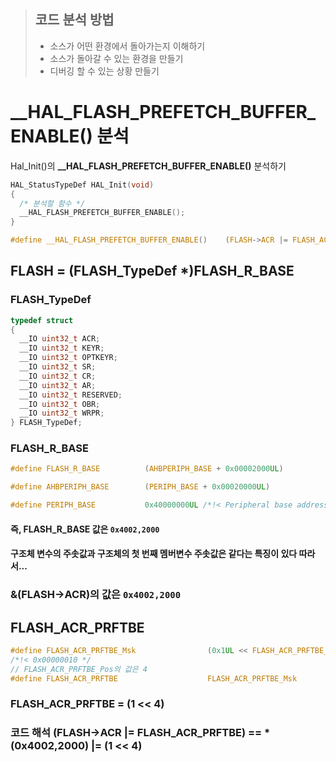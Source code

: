 > ## 코드 분석 방법
>- 소스가 어떤 환경에서 돌아가는지 이해하기
>- 소스가 돌아갈 수 있는 환경을 만들기
>- 디버깅 할 수 있는 상황 만들기

# __HAL_FLASH_PREFETCH_BUFFER_ENABLE() 분석
Hal_Init()의 **__HAL_FLASH_PREFETCH_BUFFER_ENABLE()** 분석하기
```c
HAL_StatusTypeDef HAL_Init(void)
{
  /* 분석할 함수 */
  __HAL_FLASH_PREFETCH_BUFFER_ENABLE();
}
```

```c
#define __HAL_FLASH_PREFETCH_BUFFER_ENABLE()    (FLASH->ACR |= FLASH_ACR_PRFTBE)
```

## FLASH = (FLASH_TypeDef *)FLASH_R_BASE

### FLASH_TypeDef
```c
typedef struct
{
  __IO uint32_t ACR;
  __IO uint32_t KEYR;
  __IO uint32_t OPTKEYR;
  __IO uint32_t SR;
  __IO uint32_t CR;
  __IO uint32_t AR;
  __IO uint32_t RESERVED;
  __IO uint32_t OBR;
  __IO uint32_t WRPR;
} FLASH_TypeDef;
```
### FLASH_R_BASE
```c
#define FLASH_R_BASE          (AHBPERIPH_BASE + 0x00002000UL)
```
```c
#define AHBPERIPH_BASE        (PERIPH_BASE + 0x00020000UL)
```
```c
#define PERIPH_BASE           0x40000000UL /*!< Peripheral base address in the alias region */
```
#### 즉, FLASH_R_BASE 값은 `0x4002,2000`
#### 구조체 변수의 주솟값과 구조체의 첫 번째 멤버변수 주솟값은 같다는 특징이 있다 따라서...
### &(FLASH->ACR)의 값은 `0x4002,2000`

## FLASH_ACR_PRFTBE
```c
#define FLASH_ACR_PRFTBE_Msk                (0x1UL << FLASH_ACR_PRFTBE_Pos)     
/*!< 0x00000010 */
// FLASH_ACR_PRFTBE_Pos의 값은 4
#define FLASH_ACR_PRFTBE                    FLASH_ACR_PRFTBE_Msk               /*!< Prefetch Buffer Enable */
```

### FLASH_ACR_PRFTBE = (1 << 4)

### 코드 해석 (FLASH->ACR |= FLASH_ACR_PRFTBE) == *(0x4002,2000) |= (1 << 4)